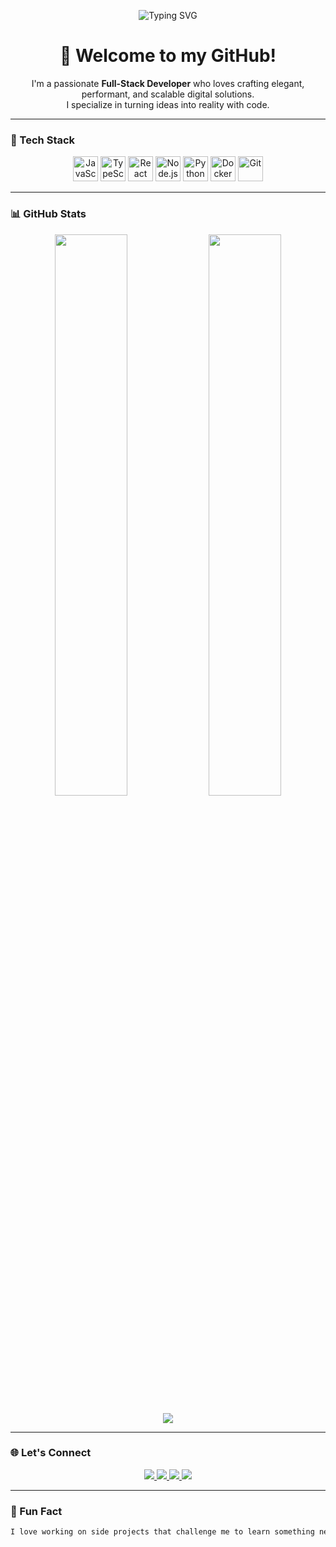 <!-- Banner -->
<p align="center">
  <img src="https://readme-typing-svg.herokuapp.com?font=Fira+Code&size=26&duration=3000&pause=1000&color=00BFFF&center=true&vCenter=true&width=900&lines=Hi+%F0%9F%91%8B%2C+I'm+%3CYOUR+NAME%3E!;A+Modern+Full-Stack+Developer;Building+cool+projects+with+code+%F0%9F%92%BB" alt="Typing SVG" />
</p>

<!-- Introduction -->
<h1 align="center">🚀 Welcome to my GitHub!</h1>

<p align="center"> 
  I'm a passionate <strong>Full-Stack Developer</strong> who loves crafting elegant, performant, and scalable digital solutions. <br>
  I specialize in turning ideas into reality with code.
</p>

---

### 🧰 Tech Stack
<p align="center">
  <img src="https://cdn.jsdelivr.net/gh/devicons/devicon/icons/javascript/javascript-original.svg" height="40" alt="JavaScript" />
  <img src="https://cdn.jsdelivr.net/gh/devicons/devicon/icons/typescript/typescript-original.svg" height="40" alt="TypeScript" />
  <img src="https://cdn.jsdelivr.net/gh/devicons/devicon/icons/react/react-original.svg" height="40" alt="React" />
  <img src="https://cdn.jsdelivr.net/gh/devicons/devicon/icons/nodejs/nodejs-original.svg" height="40" alt="Node.js" />
  <img src="https://cdn.jsdelivr.net/gh/devicons/devicon/icons/python/python-original.svg" height="40" alt="Python" />
  <img src="https://cdn.jsdelivr.net/gh/devicons/devicon/icons/docker/docker-original.svg" height="40" alt="Docker" />
  <img src="https://cdn.jsdelivr.net/gh/devicons/devicon/icons/git/git-original.svg" height="40" alt="Git" />
</p>

---

### 📊 GitHub Stats

<p align="center">
  <img src="https://github-readme-stats.vercel.app/api?username=<YOUR_USERNAME>&show_icons=true&theme=tokyonight" width="48%" />
  <img src="https://github-readme-streak-stats.herokuapp.com/?user=<YOUR_USERNAME>&theme=tokyonight" width="48%" />
</p>

<p align="center">
  <img src="https://github-profile-trophy.vercel.app/?username=<YOUR_USERNAME>&theme=tokyonight&column=7" />
</p>

---

### 🌐 Let's Connect

<p align="center">
  <a href="https://linkedin.com/in/<your-linkedin>" target="_blank">
    <img src="https://img.shields.io/badge/LinkedIn-blue?style=for-the-badge&logo=linkedin" />
  </a>
  <a href="mailto:<your.email>@example.com" target="_blank">
    <img src="https://img.shields.io/badge/Email-D14836?style=for-the-badge&logo=gmail&logoColor=white" />
  </a>
  <a href="https://twitter.com/<your-twitter>" target="_blank">
    <img src="https://img.shields.io/badge/Twitter-1DA1F2?style=for-the-badge&logo=twitter&logoColor=white" />
  </a>
  <a href="https://portfolio.example.com" target="_blank">
    <img src="https://img.shields.io/badge/Portfolio-000?style=for-the-badge&logo=vercel&logoColor=white" />
  </a>
</p>

---

### 🧠 Fun Fact
```txt
I love working on side projects that challenge me to learn something new and solve real-world problems.
